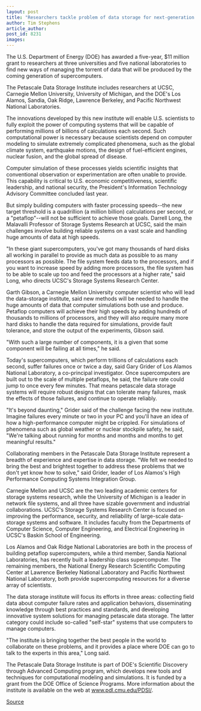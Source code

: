 ```yaml
---
layout: post
title: "Researchers tackle problem of data storage for next-generation supercomputers"
author: Tim Stephens
article_author: 
post_id: 8231
images:
---
```


<a name="content" id="content"></a>
<p>
  The U.S. Department of Energy (DOE) has awarded a five-year, $11 million grant to researchers at three universities and five national laboratories to find new ways of managing the torrent of data that will be produced by the coming generation of supercomputers.
</p>
<p>
  The Petascale Data Storage Institute includes researchers at UCSC, Carnegie Mellon University, University of Michigan, and the DOE's Los Alamos, Sandia, Oak Ridge, Lawrence Berkeley, and Pacific Northwest National Laboratories.
</p>
<p>
  The innovations developed by this new institute will enable U.S. scientists to fully exploit the power of computing systems that will be capable of performing millions of billions of calculations each second. Such computational power is necessary because scientists depend on computer modeling to simulate extremely complicated phenomena, such as the global climate system, earthquake motions, the design of fuel-efficient engines, nuclear fusion, and the global spread of disease.
</p>
<p>
  Computer simulation of these processes yields scientific insights that conventional observation or experimentation are often unable to provide. This capability is critical to U.S. economic competitiveness, scientific leadership, and national security, the President's Information Technology Advisory Committee concluded last year.
</p>
<p>
  But simply building computers with faster processing speeds--the new target threshold is a quadrillion (a million billion) calculations per second, or a "petaflop"--will not be sufficient to achieve those goals. Darrell Long, the Malavalli Professor of Storage Systems Research at UCSC, said the main challenges involve building reliable systems on a vast scale and handling huge amounts of data at high speeds.
</p>
<p>
  "In these giant supercomputers, you've got many thousands of hard disks all working in parallel to provide as much data as possible to as many processors as possible. The file system feeds data to the processors, and if you want to increase speed by adding more processors, the file system has to be able to scale up too and feed the processors at a higher rate," said Long, who directs UCSC's Storage Systems Research Center.
</p>
<p>
  Garth Gibson, a Carnegie Mellon University computer scientist who will lead the data-storage institute, said new methods will be needed to handle the huge amounts of data that computer simulations both use and produce. Petaflop computers will achieve their high speeds by adding hundreds of thousands to millions of processors, and they will also require many more hard disks to handle the data required for simulations, provide fault tolerance, and store the output of the experiments, Gibson said.
</p>
<p>
  "With such a large number of components, it is a given that some component will be failing at all times," he said.
</p>
<p>
  Today's supercomputers, which perform trillions of calculations each second, suffer failures once or twice a day, said Gary Grider of Los Alamos National Laboratory, a co-principal investigator. Once supercomputers are built out to the scale of multiple petaflops, he said, the failure rate could jump to once every few minutes. That means petascale data storage systems will require robust designs that can tolerate many failures, mask the effects of those failures, and continue to operate reliably.
</p>
<p>
  "It's beyond daunting," Grider said of the challenge facing the new institute. Imagine failures every minute or two in your PC and you'll have an idea of how a high-performance computer might be crippled. For simulations of phenomena such as global weather or nuclear stockpile safety, he said, "We're talking about running for months and months and months to get meaningful results."
</p>
<p>
  Collaborating members in the Petascale Data Storage Institute represent a breadth of experience and expertise in data storage. "We felt we needed to bring the best and brightest together to address these problems that we don't yet know how to solve," said Grider, leader of Los Alamos's High Performance Computing Systems Integration Group.
</p>
<p>
  Carnegie Mellon and UCSC are the two leading academic centers for storage systems research, while the University of Michigan is a leader in network file systems, and all three have sizable government and industrial collaborations. UCSC's Storage Systems Research Center is focused on improving the performance, security, and reliability of large-scale data-storage systems and software. It includes faculty from the Departments of Computer Science, Computer Engineering, and Electrical Engineering in UCSC's Baskin School of Engineering.
</p>
<p>
  Los Alamos and Oak Ridge National Laboratories are both in the process of building petaflop supercomputers, while a third member, Sandia National Laboratories, has recently built a leadership class supercomputer. The remaining members, the National Energy Research Scientific Computing Center at Lawrence Berkeley National Laboratory and Pacific Northwest National Laboratory, both provide supercomputing resources for a diverse array of scientists.
</p>
<p>
  The data storage institute will focus its efforts in three areas: collecting field data about computer failure rates and application behaviors, disseminating knowledge through best practices and standards, and developing innovative system solutions for managing petascale data storage. The latter category could include so-called "self-star" systems that use computers to manage computers.
</p>
<p>
  "The institute is bringing together the best people in the world to collaborate on these problems, and it provides a place where DOE can go to talk to the experts in this area," Long said.
</p>
<p>
  The Petascale Data Storage Institute is part of DOE's Scientific Discovery through Advanced Computing program, which develops new tools and techniques for computational modeling and simulations. It is funded by a grant from the DOE Office of Science Programs. More information about the institute is available on the web at <a href="http://www.pdl.cmu.edu/PDSI/">www.pdl.cmu.edu/PDSI/</a>.
</p>
<p><a href="http://www1.ucsc.edu/currents/06-07/09-11/petascale.asp" title="Permalink to petascale">Source</a></p>
